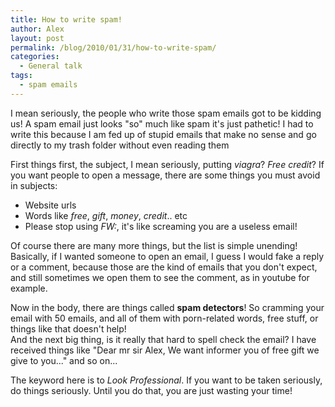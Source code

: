 ```yaml
---
title: How to write spam!
author: Alex
layout: post
permalink: /blog/2010/01/31/how-to-write-spam/
categories:
  - General talk
tags:
  - spam emails
--- 
```


I mean seriously, the people who write those spam emails got to be kidding us! A spam email just looks \"so\" much like spam it\'s just pathetic! I had to write this because I am fed up of stupid emails that make no sense and go directly to my trash folder without even reading them

First things first, the subject, I mean seriously, putting *viagra*? *Free credit*? If you want people to open a message, there are some things you must avoid in subjects:

*   Website urls
*   Words like *free*, *gift*, *money*, *credit*.. etc
*   Please stop using *FW:*, it\'s like screaming you are a useless email!

Of course there are many more things, but the list is simple unending! Basically, if I wanted someone to open an email, I guess I would fake a reply or a comment, because those are the kind of emails that you don\'t expect, and still sometimes we open them to see the comment, as in youtube for example.

Now in the body, there are things called **spam detectors**! So cramming your email with 50 emails, and all of them with porn-related words, free stuff, or things like that doesn\'t help!  
And the next big thing, is it really that hard to spell check the email? I have received things like \"Dear mr sir Alex, We want informer you of free gift we give to you...\" and so on...

The keyword here is to *Look Professional*. If you want to be taken seriously, do things seriously. Until you do that, you are just wasting your time!